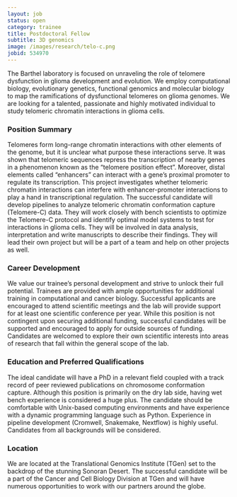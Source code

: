 ```yaml
---
layout: job
status: open
category: trainee
title: Postdoctoral Fellow
subtitle: 3D genomics
image: /images/research/telo-c.png
jobid: 534970
---
```


The Barthel laboratory is focused on unraveling the role of telomere dysfunction in glioma development and evolution. We employ computational biology, evolutionary genetics, functional genomics and molecular biology to map the ramifications of dysfunctional telomeres on glioma genomes. We are looking for a talented, passionate and highly motivated individual to study telomeric chromatin interactions in glioma cells.

### Position Summary
Telomeres form long-range chromatin interactions with other elements of the genome, but it is unclear what purpose these interactions serve. It was shown that telomeric sequences repress the transcription of nearby genes in a phenomenon known as the “telomere position effect”. Moreover, distal elements called “enhancers” can interact with a gene’s proximal promoter to regulate its transcription. This project investigates whether telomeric chromatin interactions can interfere with enhancer-promoter interactions to play a hand in transcriptional regulation. The successful candidate will develop pipelines to analyze telomeric chromatin conformation capture (Telomere-C) data. They will work closely with bench scientists to optimize the Telomere-C protocol and identify optimal model systems to test for interactions in glioma cells. They will be involved in data analysis, interpretation and write manuscripts to describe their findings. They will lead their own project but will be a part of a team and help on other projects as well.

### Career Development
We value our trainee’s personal development and strive to unlock their full potential. Trainees are provided with ample opportunities for additional training in computational and cancer biology. Successful applicants are encouraged to attend scientific meetings and the lab will provide support for at least one scientific conference per year. While this position is not contingent upon securing additional funding, successful candidates will be supported and encouraged to apply for outside sources of funding. Candidates are welcomed to explore their own scientific interests into areas of research that fall within the general scope of the lab. 

### Education and Preferred Qualifications
The ideal candidate will have a PhD in a relevant field coupled with a track record of peer reviewed publications on chromosome conformation capture. Although this position is primarily on the dry lab side, having wet bench experience is considered a huge plus. The candidate should be comfortable with Unix-based computing environments and have experience with a dynamic programming language such as Python. Experience in pipeline development (Cromwell, Snakemake, Nextflow) is highly useful. Candidates from all backgrounds will be considered.

### Location
We are located at the Translational Genomics Institute (TGen) set to the backdrop of the stunning Sonoran Desert. The successful candidate will be a part of the Cancer and Cell Biology Division at TGen and will have numerous opportunities to work with our partners around the globe.
